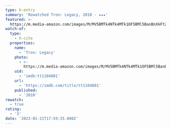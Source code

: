 ```yaml
---
type: h-entry
summary: 'Rewatched Tron: Legacy, 2010 - ★★★'
featured: >-
  https://m.media-amazon.com/images/M/MV5BMTk4NTk4MTk1OF5BMl5BanBnXkFtZTcwNTE2MDIwNA@@._V1_SX300.jpg
watch-of:
  type:
    - h-cite
  properties:
    name:
      - 'Tron: Legacy'
    photo:
      - >-
        https://m.media-amazon.com/images/M/MV5BMTk4NTk4MTk1OF5BMl5BanBnXkFtZTcwNTE2MDIwNA@@._V1_SX300.jpg
    uid:
      - 'imdb:tt1104001'
    url:
      - 'https://imdb.com/title/tt1104001'
    published:
      - '2010'
rewatch:
  - true
rating:
  - '3'
date: '2023-01-21T17:59:35.000Z'
---
```

